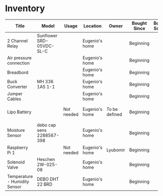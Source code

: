 
# Inventory

| Title                         | Model                     | Usage      | Location       | Owner         | Bought Since | Bought Source | Quantity | Status         | Image                                    |
| ----------------------------- | ------------------------- | ---------- | -------------- | ------------- | ------------ | ------------- | -------- | -------------- | ---------------------------------------- |
| 2 Channel Relay               | Sunflower SRD-05VDC-SL-C  |            | Eugenio's home |               | Beginning    |               |          |                |                                          |
| Air pressure connection       |                           |            | Eugenio's home |               | Beginning    |               | 5        |                |                                          |
| Breadbord                     |                           |            | Eugenio's home |               | Beginning    |               | 3        |                |                                          |
| Buck Converter                | MH 336 1AS 1-1            |            | Eugenio's home |               | Beginning    |               | 2        |                |                                          |
| Jumper Cables                 |                           |            | Eugenio's home |               | Beginning    |               |          |                |                                          |
| Lipo Battery                  |                           | Not needed | Eugenio's home | To be defined | Beginning    |               |          |                | ![image](assets/lipo_battery/main.jpg)   |
| Moisture Sensor               | debo cap sens 2288567-398 |            | Eugenio's home |               | Beginning    |               |          |                |                                          |
| Raspberry Pi 1                |                           | Not needed | Eugenio's home | Lyubomir      | Beginning    |               |          | To be returned | ![image](assets/raspberry_pi_1/main.jpg) |
| Solenoid Valve                | Heschen 2W-025-08         |            | Eugenio's home |               | Beginning    |               |          | To be returned |                                          |
| Temperature - Humidity Sensor | DEBO DHT 22 BRD           |            | Eugenio's home |               | Beginning    |               | 2        |                |                                          |

